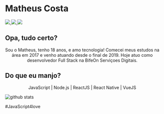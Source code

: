 # Matheus Costa

<p>
  <a
    href="https://web.whatsapp.com/send?phone=+5512988297092" target="_blank"
    alt="WhatsApp"
    rel="noopener"
   >
    <img src="https://img.shields.io/badge/-WhatsApp-28A745?style=flat&logo=WhatsApp&logoColor=white" />
  </a>
  <a
    href="mailto:matheus.costa2772@gmail.com" target="_blank"
    alt="Gmail"
    rel="noopener"
  >
    <img src="https://img.shields.io/badge/-Gmail-28A745?style=flat&logo=gmail&logoColor=white" />
  </a>
  <a
    href="https://www.linkedin.com/in/matheus-costa-500695187/" target="_blank"
    alt="LinkedIn"
    rel="noopener"
  >
    <img src="https://img.shields.io/badge/-LinkedIn-28A745?style=flat&logo=Linkedin&logoColor=white" />
  </a>
</p>

## Opa, tudo certo?

<p align="center">
  Sou o Matheus, tenho 18 anos, e amo tecnologia! Comecei meus estudos na área em 2017 e venho atuando desde o final de 2019. Hoje atuo como desenvolvedor Full     Stack na BifeOn Serviçoes Digitais.
</p>

## Do que eu manjo?

<p align="center">
  JavaScript | Node.js | ReactJS | React Native | VueJS
</p>

![github stats](https://github-readme-stats.vercel.app/api?username=MatheusCoxxxta&show_icons=true)

#JavaScript4love
